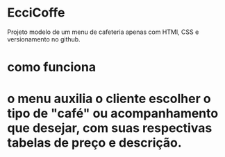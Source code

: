 # EcciCoffe
Projeto modelo de um menu de cafeteria apenas com HTMl, CSS e versionamento no github.
<h1> como funciona <h1>
<p>o menu auxilia o cliente escolher o tipo de "café" ou acompanhamento que desejar, com suas respectivas tabelas de preço e descrição. <p>
